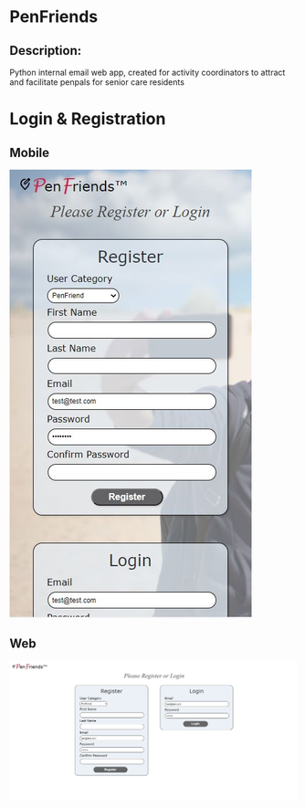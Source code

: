 <h1>PenFriends</h1>
<h2>Description:</h2>
<p>Python internal email web app, created for activity coordinators to attract and facilitate penpals for senior care residents</p>
<h1>Login & Registration</h2>
<h2>Mobile</h2>
<img src="demo/login_mobile.JPG">
<h2>Web</h2>
<img src="demo/login_web.JPG">